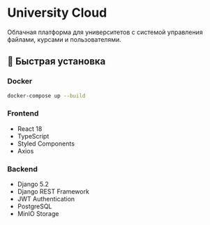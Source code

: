 # University Cloud

Облачная платформа для университетов с системой управления файлами, курсами и пользователями.

## 🚀 Быстрая установка

### Docker

```bash
docker-compose up --build
```

### Frontend
- React 18
- TypeScript
- Styled Components
- Axios

### Backend
- Django 5.2
- Django REST Framework
- JWT Authentication
- PostgreSQL
- MinIO Storage

